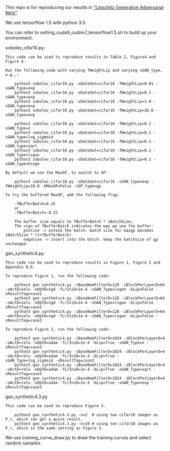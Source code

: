 This repo is for reproducing our results in ["Lipschitz Generative Adversarial Nets"](https://arxiv.org/abs/1902.05687).

We use tensorflow 1.5 with python 3.5.

You can refer to setting_cuda9_cudnn7_tensorflow1.5.sh to build up your environment.

sobolev_cifar10.py:
    
    This code can be used to reproduce results in Table 2, Figure4 and Figure 6.
    
    Run the following code with varying fWeightLip and varying sGAN_type, e.g.,:

        python3 sobolev_cifar10.py -sDataSet=cifar10 -fWeightLip=0.01 -sGAN_type=exp
        python3 sobolev_cifar10.py -sDataSet=cifar10 -fWeightLip=0.1 -sGAN_type=exp
        python3 sobolev_cifar10.py -sDataSet=cifar10 -fWeightLip=1.0 -sGAN_type=exp
        python3 sobolev_cifar10.py -sDataSet=cifar10 -fWeightLip=10.0 -sGAN_type=exp
    
        python3 sobolev_cifar10.py -sDataSet=cifar10 -fWeightLip=0.1 -sGAN_type=x
        python3 sobolev_cifar10.py -sDataSet=cifar10 -fWeightLip=0.1 -sGAN_type=log_sigmoid
        python3 sobolev_cifar10.py -sDataSet=cifar10 -fWeightLip=0.1 -sGAN_type=sqrt
        python3 sobolev_cifar10.py -sDataSet=cifar10 -fWeightLip=0.1 -sGAN_type=lsgan
        python3 sobolev_cifar10.py -sDataSet=cifar10 -fWeightLip=0.1 -sGAN_type=hinge
    
    By default we use the MaxGP, to switch to GP:

        python3 sobolev_cifar10.py -sDataSet=cifar10 -sGAN_type=exp -fWeightLip=10.0 -bMaxGP=False -sGP_type=gp

    To try the buffered MaxGP, add the following flag: 
    
        -fBufferBatch=0.25
        or
        -fBufferBatch=-0.25
 
        The buffer size equals to fBufferBatch * iBatchSize; 
        The sign of fBufferBatch indicates the way we use the buffer: 
            postive -> extend the batch: batch size for maxgp becomes iBatchSize * (1+fBufferBatch) 
            negative -> insert into the batch: keep the batchsize of gp unchanged.

gan_synthetic4.py:

    This code can be used to reproduce results in Figure 1, Figure 2 and Appendix B.6.
    
    To reproduce Figure 1, run the following code: 
    
        python3 gan_synthetic4.py -iBaseNumFilterD=128 -iBlockPerLayerD=64 -oActD=selu -oOptD=sgd -fLrIniD=1e-4 -sGAN_Type=lsgan -bLip=False -sResultTag=case1
        python3 gan_synthetic4.py -iBaseNumFilterD=128 -iBlockPerLayerD=64 -oActD=selu -oOptD=sgd -fLrIniD=1e-4 -sGAN_Type=lsgan -bLip=False -sResultTag=case2
        python3 gan_synthetic4.py -iBaseNumFilterD=128 -iBlockPerLayerD=64 -oActD=selu -oOptD=sgd -fLrIniD=1e-4 -sGAN_Type=lsgan -bLip=False -sResultTag=case3       
    
    To reproduce Figure 2, run the following code:

        python3 gan_synthetic4.py -iBaseNumFilterD=1024 -iBlockPerLayerD=4 -oActD=relu -oOptD=adam -fLrIniD=1e-4 -bLip=True -sGAN_Type=x -sResultTag=case3
        python3 gan_synthetic4.py -iBaseNumFilterD=1024 -iBlockPerLayerD=4 -oActD=relu -oOptD=adam -fLrIniD=1e-4 -bLip=True -sGAN_Type=log_sigmoid -sResultTag=case3
        python3 gan_synthetic4.py -iBaseNumFilterD=1024 -iBlockPerLayerD=4 -oActD=relu -oOptD=adam -fLrIniD=1e-4 -bLip=True -sGAN_Type=sqrt -sResultTag=case3
        python3 gan_synthetic4.py -iBaseNumFilterD=1024 -iBlockPerLayerD=4 -oActD=relu -oOptD=adam -fLrIniD=1e-4 -bLip=True -sGAN_Type=exp -sResultTag=case3

gan_synthetic4.3.py

    This code can be used to reproduce Figure 3. 
    
        python3 gan_synthetic4.3.py -n=2  # using two cifar10 images as P_r, which can get a quick result.
        python3 gan_synthetic4.3.py -n=10 # using ten cifar10 images as P_r, which is the same setting as Figure 3.    
   
We use training_curve_draw.py to draw the training curves and select random samples.
